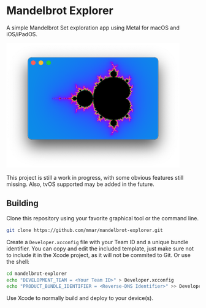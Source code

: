 #  Mandelbrot Explorer

A simple Mandelbrot Set exploration app using Metal for macOS and iOS/iPadOS.

![macOS Window](screenshots/mac_small.png)

This project is still a work in progress, with some obvious features still missing. Also, tvOS
supported may be added in the future.

## Building

Clone this repository using your favorite graphical tool or the command line.

```sh
git clone https://github.com/mmar/mandelbrot-explorer.git
```

Create a `Developer.xcconfig` file with your Team ID and a unique bundle identifier. You
can copy and edit the included template, just make sure not to include it in the Xcode project,
as it will not be commited to Git. Or use the shell:

```sh
cd mandelbrot-explorer
echo "DEVELOPMENT_TEAM = <Your Team ID>" > Developer.xcconfig
echo "PRODUCT_BUNDLE_IDENTIFIER = <Reverse-DNS Identifier>" >> Developer.xcconfig
```

Use Xcode to normally build and deploy to your device(s).

